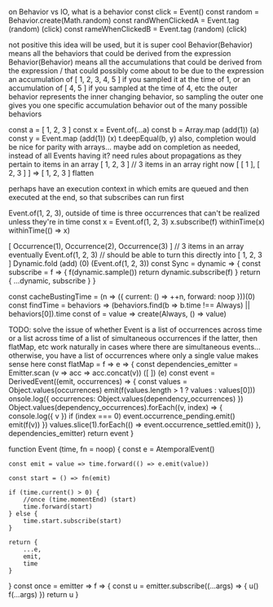 on Behavior vs IO, what is a behavior
const click = Event()
const random = Behavior.create(Math.random)
const randWhenClickedA = Event.tag (random) (click)
const rameWhenClickedB = Event.tag (random) (click)

not positive this idea will be used, but it is super cool
Behavior(Behavior) means all the behaviors that could be derived from the expression
Behavior(Behavior) means all the accumulations that could be derived from the expression / that could possibly come about to be due to the expression
an accumulation of [ 1, 2, 3, 4, 5 ] if you sampled it at the time of 1, or an accumulation of [ 4, 5 ] if you sampled at the time of 4, etc
the outer behavior represents the inner changing behavior, so sampling the outer one gives you one specific accumulation behavior out of the many possible behaviors


const a = [ 1, 2, 3 ]
const x = Event.of(...a)
const b = Array.map (add(1)) (a)
const y = Event.map (add(1)) (x)
t.deepEqual(b, y)
also, completion would be nice for parity with arrays... maybe add on completion as needed, instead of all Events having it?
need rules about propagations as they pertain to items in an array
[ 1, 2, 3 ] // 3 items in an array right now
[ [ 1 ], [ 2, 3 ] ] => [ 1, 2, 3 ]
flatten

perhaps have an execution context in which emits are queued and then executed at the end, so that subscribes can run first

Event.of(1, 2, 3), outside of time is three occurrences that can't be realized unless they're in time
const x = Event.of(1, 2, 3)
x.subscribe(f)
withinTime(x)
withinTime(() => x)

[ Occurrence(1), Occurrence(2), Occurrence(3) ] // 3 items in an array eventually
Event.of(1, 2, 3) // should be able to turn this directly into [ 1, 2, 3 ]
Dynamic.fold (add) (0) (Event.of(1, 2, 3))
const Sync = dynamic => {
	const subscribe = f => {
		f(dynamic.sample())
		return dynamic.subscribe(f)
	}
	return { ...dynamic, subscribe }
}

const cacheBustingTime = (n => ({ current: () => ++n, forward: noop }))(0)
const findTime = behaviors => (behaviors.find(b => b.time !== Always) || behaviors[0]).time
const of = value => create(Always, () => value)



TODO: solve the issue of whether Event is a list of occurrences across time or a list across time of a list of simultaneous occurrences
if the latter, then flatMap, etc work naturally in cases where there are simultaneous events... otherwise, you have a list of occurrences where only a single value makes sense here
const flatMap = f => e => {
	const dependencies_emitter = Emitter.scan (v => acc => acc.concat(v)) ([ ]) (e)
	const event = DerivedEvent((emit, occurrences) => {
		const values = Object.values(occurrences)
		emit(f(values.length > 1 ? values : values[0]))
		onsole.log({ occurrences: Object.values(dependency_occurrences) })
		Object.values(dependency_occurrences).forEach((v, index) => {
			console.log({ v })
				if (index === 0) event.occurrence_pending.emit()
			emit(f(v))
		})
		values.slice(1).forEach(() => event.occurrence_settled.emit())
	}, dependencies_emitter)
	return event
}

function Event (time, fn = noop) {
	const e = AtemporalEvent()

	const emit = value => time.forward(() => e.emit(value))

	const start = () => fn(emit)

	if (time.current() > 0) {
		//once (time.momentEnd) (start)
		time.forward(start)
	} else {
		time.start.subscribe(start)
	}

	return {
		...e,
		emit,
		time
	}
}
const once = emitter => f => {
	const u = emitter.subscribe((...args) => {
		u()
		f(...args)
	})
	return u
}

